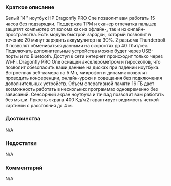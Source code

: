 ### **Краткое описание**
Белый 14'' ноутбук HP Dragonfly PRO One позволит вам работать 15 часов без подзарядки. Поддержка ТРМ и сканер отпечатка пальцев защитят компьютер от взлома как из офлайн-, так и из онлайн-пространства. Есть модуль быстрой зарядки, который позволит в течение 20 минут зарядить аккумулятор на 30%. 2 разъема Thunderbolt 3 позволят обмениваться данными на скоростях до 40 Гбит/сек. Подключать дополнительные устройства можно будет через USB-порты и по Bluetooth. Доступ к сети интернет происходит только через Wi-Fi.  Dragonfly PRO One оснащен акселерометром и гироскопов, что позволит обезопасить ваши данные на дисках при падении ноутбука. Встроенная веб-камера на 5 Мп, микрофон и динамик позволят проводить конференции, онлайн-уроки и совещания без подключения дополнительных устройств. Объем оперативной памяти 16 ГБ даст возможность работать в нескольких программах одновременно без зависаний. Сенсорный экран ноутбука и тачпад позволит вам работать без мыши. Яркость экрана 400 Кд/м2 гарантирует видимость четкой картинки с расстояния до 4 м.

### **Достоинства**
N/A

### **Недостатки**
N/A

### **Комментарий**
N/A
